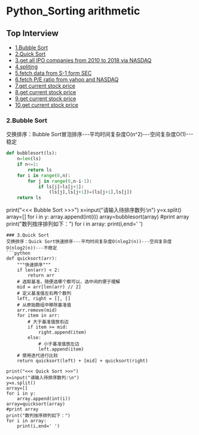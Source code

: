 # Python_Sorting arithmetic
## Top Interview
- [1.Bubble Sort](#2bubble-sort)  
- [2.Quick Sort](#3quick-sort)  
- [3.get all IPO companies from 2010 to 2018 via NASDAQ](#4get-all-IPO-companies-from-2010-to-2018-via-NASDAQ)  
- [4.spliting](#5.spliting)  
- [5.fetch data from S-1 form SEC](#6fetch-data-from-S-1-form-SEC) 
- [6.fetch P/E ratio from yahoo and NASDAQ](#7fetch-P/E-ratio-from-yahoo-and-NASDAQ) 
- [7.get current stock price](#8get-current-stock-price) 
- [8.get current stock price](#8get-current-stock-price) 
- [9.get current stock price](#8get-current-stock-price) 
- [10.get current stock price](#8get-current-stock-price) 
### 2.Bubble Sort
交换排序：Bubble Sort冒泡排序---平均时间复杂度O(n^2)---空间复杂度O(1)---稳定
```python
def bubblesort(ls):
    n=len(ls)
    if n<=1:
        return ls
    for i in range(0,n):
        for j in range(0,n-i-1):
            if ls[j]>ls[j+1]:
                (ls[j],ls[j+1])=(ls[j+1],ls[j])
    return ls
``````````````````````````````````````````````````````````````````````````````````````````````````````````````````````````
print("<<< Bubble Sort >>>")
x=input("请输入待排序数列:\n")
y=x.split()
array=[]
for i in y:
    array.append(int(i))
array=bubblesort(array)
#print array
print("数列按序排列如下：")
for i in array:
    print(i,end=' ')
```
### 3.Quick Sort
交换排序：Quick Sort快速排序---平均时间复杂度O(nlog2(n))---空间复杂度O(nlog2(n))---不稳定
```python
def quicksort(arr):
    """快速排序"""
    if len(arr) < 2:
        return arr
    # 选取基准，随便选哪个都可以，选中间的便于理解
    mid = arr[len(arr) // 2]
    # 定义基准值左右两个数列
    left, right = [], []
    # 从原始数组中移除基准值
    arr.remove(mid)
    for item in arr:
        # 大于基准值放右边
        if item >= mid:
            right.append(item)
        else:
            # 小于基准值放左边
            left.append(item)
    # 使用迭代进行比较
    return quicksort(left) + [mid] + quicksort(right)

print("<<< Quick Sort >>>")
x=input("请输入待排序数列:\n")
y=x.split()
array=[]
for i in y:
    array.append(int(i))
array=quicksort(array)
#print array
print("数列按序排列如下：")
for i in array:
    print(i,end=' ')
```
